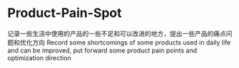 # Product-Pain-Spot
记录一些生活中使用的产品的一些不足和可以改进的地方，提出一些产品的痛点问题和优化方向
Record some shortcomings of some products used in daily life and can be improved, put forward some product pain points and optimization direction  
